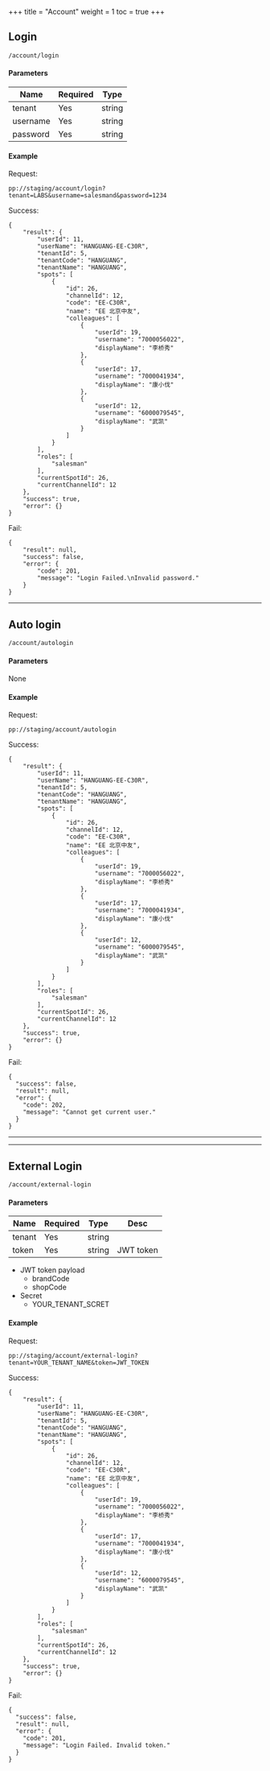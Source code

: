 +++
title = "Account"
weight = 1
toc = true
+++

## Login

`/account/login`

#### Parameters

|Name|Required|Type|
|---|---|---|
|tenant|Yes|string|
|username|Yes|string|
|password|Yes|string|

#### Example

Request: 

`pp://staging/account/login?tenant=LABS&username=salesmand&password=1234`

Success:
```
{
    "result": {
        "userId": 11,
        "userName": "HANGUANG-EE-C30R",
        "tenantId": 5,
        "tenantCode": "HANGUANG",
        "tenantName": "HANGUANG",
        "spots": [
            {
                "id": 26,
                "channelId": 12,
                "code": "EE-C30R",
                "name": "EE 北京中友",
                "colleagues": [
                    {
                        "userId": 19,
                        "username": "7000056022",
                        "displayName": "李桥秀"
                    },
                    {
                        "userId": 17,
                        "username": "7000041934",
                        "displayName": "康小伐"
                    },
                    {
                        "userId": 12,
                        "username": "6000079545",
                        "displayName": "武凯"
                    }
                ]
            }
        ],
        "roles": [
            "salesman"
        ],
        "currentSpotId": 26,
        "currentChannelId": 12
    },
    "success": true,
    "error": {}
}
```

Fail:

```
{
    "result": null,
    "success": false,
    "error": {
        "code": 201,
        "message": "Login Failed.\nInvalid password."
    }
}
```

---

## Auto login

`/account/autologin`

#### Parameters

None

#### Example

Request:

`pp://staging/account/autologin`

Success:

```
{
    "result": {
        "userId": 11,
        "userName": "HANGUANG-EE-C30R",
        "tenantId": 5,
        "tenantCode": "HANGUANG",
        "tenantName": "HANGUANG",
        "spots": [
            {
                "id": 26,
                "channelId": 12,
                "code": "EE-C30R",
                "name": "EE 北京中友",
                "colleagues": [
                    {
                        "userId": 19,
                        "username": "7000056022",
                        "displayName": "李桥秀"
                    },
                    {
                        "userId": 17,
                        "username": "7000041934",
                        "displayName": "康小伐"
                    },
                    {
                        "userId": 12,
                        "username": "6000079545",
                        "displayName": "武凯"
                    }
                ]
            }
        ],
        "roles": [
            "salesman"
        ],
        "currentSpotId": 26,
        "currentChannelId": 12
    },
    "success": true,
    "error": {}
}
```

Fail:

```
{
  "success": false,
  "result": null,
  "error": {
    "code": 202,
    "message": "Cannot get current user."
  }
}
```
---

<!--## Set Spot

`/account/set-spot`

#### Parameters

|Name|Required|Type|
|---|---|---|
|spotId|Yes|number|


#### Example

Request:

`pp://staging/account/set-spot?spotId=2`

Success:

```
{
  "result": {
    "token": "YOUR_TOKEN",
    "userId": 1000001,
    "userName": "saleswoman",
    "tenantId": 10,
    "tenantCode": "LABS",
    "tenantName": "LABS",
    "spots": [
      {
        "id": 2000001,
        "tenantId": 0,
        "name": "Event Hall",
        "contracts": [
          {
            "BrandCode": "Calvin Klein",
          },
          {
            "BrandCode": "Ted Baker",
          },
          {
            "BrandCode": "Lilly Pulitzer",
          }
        ]
      },
      {
        "id": 2000002,
        "tenantId": 0,
        "name": "天山店",
        "contracts": [
          {
            "BrandCode": "EE",
          },
          {
            "BrandCode": "EK",
          },
          {
            "BrandCode": "EA",
          }
        ]
      }
    ],
    "roles": [
      "salesman",
      "manager"
    ],
    "currentSpotId": 2000001
  },
  "success": true,
  "error": {}
}
```-->

---

## External Login

`/account/external-login`

#### Parameters

|Name|Required|Type|Desc|
|---|---|---|---|
|tenant|Yes|string| |
|token|Yes|string|JWT token|

- JWT token payload
  - brandCode
  - shopCode
- Secret
  - YOUR_TENANT_SCRET

#### Example

Request: 

`pp://staging/account/external-login?tenant=YOUR_TENANT_NAME&token=JWT_TOKEN`

Success:
```
{
    "result": {
        "userId": 11,
        "userName": "HANGUANG-EE-C30R",
        "tenantId": 5,
        "tenantCode": "HANGUANG",
        "tenantName": "HANGUANG",
        "spots": [
            {
                "id": 26,
                "channelId": 12,
                "code": "EE-C30R",
                "name": "EE 北京中友",
                "colleagues": [
                    {
                        "userId": 19,
                        "username": "7000056022",
                        "displayName": "李桥秀"
                    },
                    {
                        "userId": 17,
                        "username": "7000041934",
                        "displayName": "康小伐"
                    },
                    {
                        "userId": 12,
                        "username": "6000079545",
                        "displayName": "武凯"
                    }
                ]
            }
        ],
        "roles": [
            "salesman"
        ],
        "currentSpotId": 26,
        "currentChannelId": 12
    },
    "success": true,
    "error": {}
}
```

Fail:

```
{
  "success": false,
  "result": null,
  "error": {
    "code": 201,
    "message": "Login Failed. Invalid token."
  }
}
```
